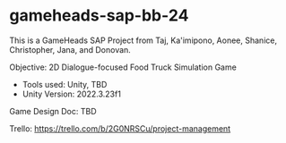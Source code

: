 # gameheads-sap-bb-24
This is a GameHeads SAP Project from Taj, Ka'imipono, Aonee, Shanice, Christopher, Jana, and Donovan.

Objective: 2D Dialogue-focused Food Truck Simulation Game
- Tools used: Unity, TBD
- Unity Version: 2022.3.23f1

Game Design Doc: TBD

Trello: https://trello.com/b/2G0NRSCu/project-management
